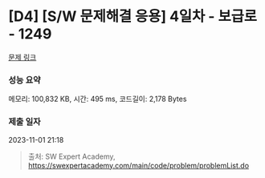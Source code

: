 # [D4] [S/W 문제해결 응용] 4일차 - 보급로 - 1249 

[문제 링크](https://swexpertacademy.com/main/code/problem/problemDetail.do?contestProbId=AV15QRX6APsCFAYD) 

### 성능 요약

메모리: 100,832 KB, 시간: 495 ms, 코드길이: 2,178 Bytes

### 제출 일자

2023-11-01 21:18



> 출처: SW Expert Academy, https://swexpertacademy.com/main/code/problem/problemList.do